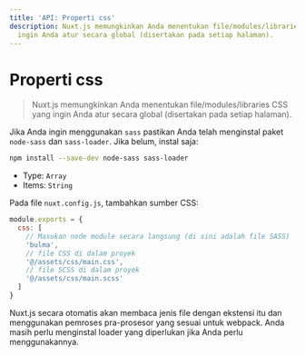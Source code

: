 ```yaml
---
title: 'API: Properti css'
description: Nuxt.js memungkinkan Anda menentukan file/modules/libraries CSS yang
  ingin Anda atur secara global (disertakan pada setiap halaman).
---
```


# Properti css

> Nuxt.js memungkinkan Anda menentukan file/modules/libraries CSS yang ingin Anda atur secara global (disertakan pada setiap halaman).

Jika Anda ingin menggunakan `sass` pastikan Anda telah menginstal paket `node-sass` dan `sass-loader`. Jika belum, instal saja:

```sh
npm install --save-dev node-sass sass-loader
```

- Type: `Array`
- Items: `String`

Pada file `nuxt.config.js`, tambahkan sumber CSS:

```js
module.exports = {
  css: [
    // Masukan node module secara langsung (di sini adalah file SASS)
    'bulma',
    // file CSS di dalam proyek
    '@/assets/css/main.css',
    // file SCSS di dalam proyek
    '@/assets/css/main.scss'
  ]
}
```

Nuxt.js secara otomatis akan membaca jenis file dengan ekstensi itu dan menggunakan pemroses pra-prosesor yang sesuai untuk webpack. Anda masih perlu menginstal loader yang diperlukan jika Anda perlu menggunakannya.
